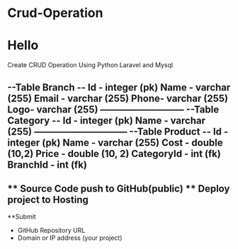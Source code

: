 ﻿# Crud-Operation
# Hello

Create CRUD Operation Using Python Laravel and Mysql

--Table Branch --
Id - integer (pk)
Name - varchar (255)
Email - varchar (255)
Phone- varchar (255)
Logo- varchar (255)
—————————
--Table Category --
Id - integer (pk)
Name - varchar (255)
——————————
--Table Product --
Id - integer (pk)
Name - varchar (255)
Cost - double (10,2)
Price - double (10, 2)
CategoryId - int (fk)
BranchId - int (fk)
--------------
** Source Code push to GitHub(public)
** Deploy project to Hosting
--------------
**Submit
- GitHub Repository URL
- Domain or IP address (your project)
